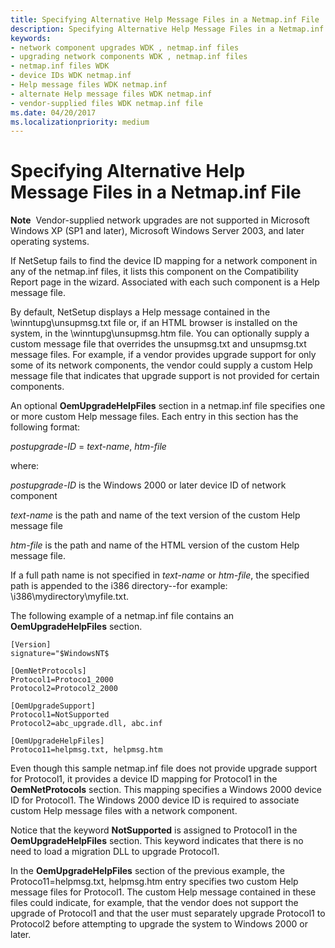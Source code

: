 ```yaml
---
title: Specifying Alternative Help Message Files in a Netmap.inf File
description: Specifying Alternative Help Message Files in a Netmap.inf File
keywords:
- network component upgrades WDK , netmap.inf files
- upgrading network components WDK , netmap.inf files
- netmap.inf files WDK
- device IDs WDK netmap.inf
- Help message files WDK netmap.inf
- alternate Help message files WDK netmap.inf
- vendor-supplied files WDK netmap.inf file
ms.date: 04/20/2017
ms.localizationpriority: medium
---
```


# Specifying Alternative Help Message Files in a Netmap.inf File





**Note**  Vendor-supplied network upgrades are not supported in Microsoft Windows XP (SP1 and later), Microsoft Windows Server 2003, and later operating systems.

 

If NetSetup fails to find the device ID mapping for a network component in any of the netmap.inf files, it lists this component on the Compatibility Report page in the wizard. Associated with each such component is a Help message file.

By default, NetSetup displays a Help message contained in the \\winntupg\\unsupmsg.txt file or, if an HTML browser is installed on the system, in the \\winntupg\\unsupmsg.htm file. You can optionally supply a custom message file that overrides the unsupmsg.txt and unsupmsg.txt message files. For example, if a vendor provides upgrade support for only some of its network components, the vendor could supply a custom Help message file that indicates that upgrade support is not provided for certain components.

An optional **OemUpgradeHelpFiles** section in a netmap.inf file specifies one or more custom Help message files. Each entry in this section has the following format:

*postupgrade-ID* = *text-name*, *htm-file*

where:

*postupgrade-ID* is the Windows 2000 or later device ID of network component

*text-name* is the path and name of the text version of the custom Help message file

*htm-file* is the path and name of the HTML version of the custom Help message file.

If a full path name is not specified in *text-name* or *htm-file*, the specified path is appended to the i386 directory--for example: \\i386\\mydirectory\\myfile.txt.

The following example of a netmap.inf file contains an **OemUpgradeHelpFiles** section.

```INF
[Version]
signature="$WindowsNT$

[OemNetProtocols]
Protocol1=Protoco1_2000
Protocol2=Protocol2_2000

[OemUpgradeSupport]
Protocol1=NotSupported
Protocol2=abc_upgrade.dll, abc.inf

[OemUpgradeHelpFiles]
Protoco11=helpmsg.txt, helpmsg.htm
```

Even though this sample netmap.inf file does not provide upgrade support for Protocol1, it provides a device ID mapping for Protocol1 in the **OemNetProtocols** section. This mapping specifies a Windows 2000 device ID for Protocol1. The Windows 2000 device ID is required to associate custom Help message files with a network component.

Notice that the keyword **NotSupported** is assigned to Protocol1 in the **OemUpgradeHelpFiles** section. This keyword indicates that there is no need to load a migration DLL to upgrade Protocol1.

In the **OemUpgradeHelpFiles** section of the previous example, the Protoco11=helpmsg.txt, helpmsg.htm entry specifies two custom Help message files for Protocol1. The custom Help message contained in these files could indicate, for example, that the vendor does not support the upgrade of Protocol1 and that the user must separately upgrade Protocol1 to Protocol2 before attempting to upgrade the system to Windows 2000 or later.

 

 





